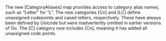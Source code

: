 The new [CategoryAliases] map provides access to category alias names, such as “Letter” for “L”.
The new categories [Cn] and [LC] define unassigned codepoints and cased letters, respectively.
These have always been defined by Unicode but were inadvertently omitted in earlier versions of Go.
The [C] category now includes [Cn], meaning it has added all unassigned code points.

